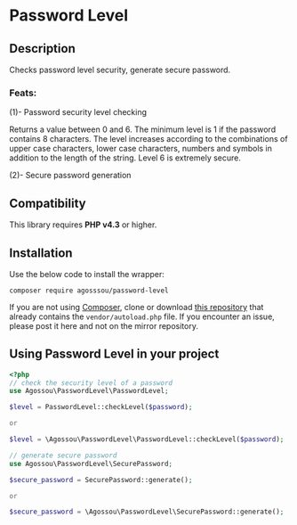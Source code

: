 # Password Level

## Description
Checks password level security, generate secure password.
### Feats:
(1)- Password security level checking 

Returns a value between 0 and 6. The minimum level is 1 if the password contains 8 characters. The level increases according to the combinations of upper case characters, lower case characters, numbers and symbols in addition to the length of the string. Level 6 is extremely secure.

(2)- Secure password generation

## Compatibility

This library requires **PHP v4.3** or higher.

## Installation

Use the below code to install the wrapper:

`composer require agosssou/password-level`

If you are not using [Composer](https://getcomposer.org/), clone or download [this repository](https://github.com/goarthura/password-level) that already contains the `vendor/autoload.php` file. If you encounter an issue, please post it here and not on the mirror repository.

## Using Password Level in your project

```php
<?php
// check the security level of a password
use Agossou\PasswordLevel\PasswordLevel;

$level = PasswordLevel::checkLevel($password);

or 

$level = \Agossou\PasswordLevel\PasswordLevel::checkLevel($password);

// generate secure password
use Agossou\PasswordLevel\SecurePassword;

$secure_password = SecurePassword::generate();

or 

$secure_password = \Agossou\PasswordLevel\SecurePassword::generate();
```